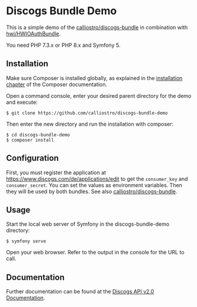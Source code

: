 Discogs Bundle Demo
===================

This is a simple demo of the [calliostro/discogs-bundle](https://github.com/calliostro/discogs-bundle)
in combination with [hwi/HWIOAuthBundle](https://github.com/hwi/HWIOAuthBundle).

You need PHP 7.3.x or PHP 8.x and Symfony 5.


Installation
------------

Make sure Composer is installed globally, as explained in the 
[installation chapter](https://getcomposer.org/doc/00-intro.md) of the Composer documentation.

Open a command console, enter your desired parent directory for the demo and execute:

```console
$ git clone https://github.com/calliostro/discogs-bundle-demo
```

Then enter the new directory and run the installation with composer:

```console
$ cd discogs-bundle-demo
$ composer install
```


Configuration
-------------

First, you must register the application at https://www.discogs.com/de/applications/edit to get the `consumer_key` and
`consumer_secret`. You can set the values as environment variables. Then they will be used by both bundles. See also
[calliostro/discogs-bundle](https://github.com/calliostro/discogs-bundle#configuration).


Usage
-----

Start the local web server of Symfony in the discogs-bundle-demo directory:

```console
$ symfony serve
```

Open your web browser. Refer to the output in the console for the URL to call.


Documentation
-------------

Further documentation can be found at the [Discogs API v2.0 Documentation](https://www.discogs.com/developers).
